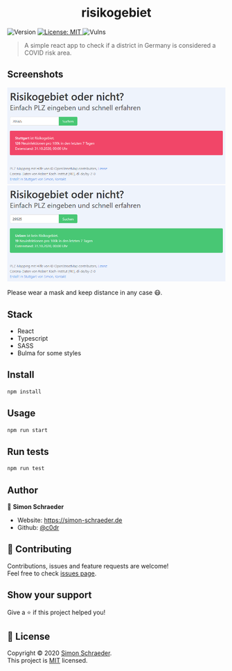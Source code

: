 <h1 align="center"> risikogebiet</h1>
<p>
  <img alt="Version" src="https://img.shields.io/badge/version-0.1.0-blue.svg?cacheSeconds=2592000" />
  <a href="https://opensource.org/licenses/MIT" target="_blank">
    <img alt="License: MIT" src="https://img.shields.io/badge/License-MIT-yellow.svg" />
  </a>
  <img src="https://img.shields.io/snyk/vulnerabilities/github/c0dr/risikogebiet" alt="Vulns"/>
</p>

> A simple react app to check if a district in Germany is considered a COVID risk area.


## Screenshots
<img src="img/riskarea.png"/>
<img src="img/green.png"/>

Please wear a mask and keep distance in any case 😷.


## Stack

* React
* Typescript
* SASS
* Bulma for some styles

## Install

```sh
npm install
```

## Usage

```sh
npm run start
```

## Run tests

```sh
npm run test
```

## Author

👤 **Simon Schraeder**

* Website: https://simon-schraeder.de
* Github: [@c0dr](https://github.com/c0dr)

## 🤝 Contributing

Contributions, issues and feature requests are welcome!<br />Feel free to check [issues page](https://github.com/c0dr/risikogebiet/issues). 

## Show your support

Give a ⭐️ if this project helped you!

## 📝 License

Copyright © 2020 [Simon Schraeder](https://github.com/c0dr).<br />
This project is [MIT](https://opensource.org/licenses/MIT) licensed.
